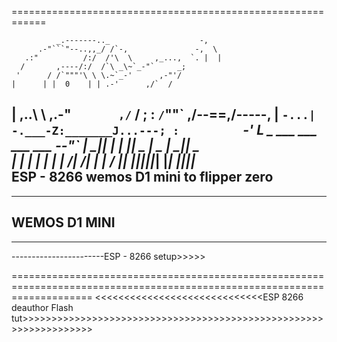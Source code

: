 ============================================================

              _.-------.._                    -,
          .-"```"--..,,_/ /`-,               -,  \
       .:"          /:/  /'\  \     ,_...,  `. |  |
      /       ,----/:/  /`\ _\~`_-"`     _;
     '      / /`"""'\ \ \.~`_-'      ,-"'/
    |      | |  0    | | .-'      ,/`  /
   |    ,..\ \     ,.-"`       ,/`    /
  ;    :    `/`""\`           ,/--==,/-----,
  |    `-...|        -.___-Z:_______J...---;
  :         `                           _-'
 _L_  _     ___  ___  ___  ___  ____--"`
| __|| |   |_ _|| _ \| _ \| __|| _ \
| _| | |__  | | |  _/|  _/| _| |   /
|_|  |____||___||_|  |_|  |___||_|_\
ESP - 8266
wemos D1 mini to flipper zero
-----------
---
WEMOS D1 MINI
---
-----------
-----------------------ESP - 8266 setup>>>>>





==========================================================================================================================
<<<<<<<<<<<<<<<<<<<<<<<<<<<<<ESP 8266 deauthor Flash tut>>>>>>>>>>>>>>>>>>>>>>>>>>>>>>>>>>>>>>>>>>>>>>>>>>>>>>>>>>>>>>>>>>











